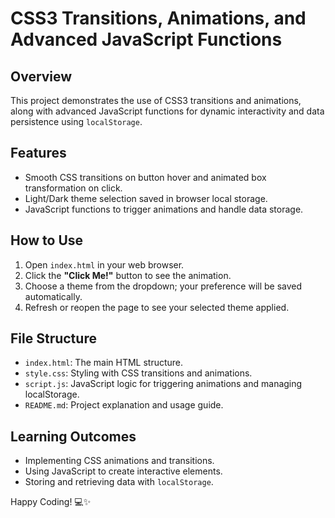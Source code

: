 # CSS3 Transitions, Animations, and Advanced JavaScript Functions

## Overview

This project demonstrates the use of CSS3 transitions and animations, along with advanced JavaScript functions for dynamic interactivity and data persistence using `localStorage`.

## Features

- Smooth CSS transitions on button hover and animated box transformation on click.
- Light/Dark theme selection saved in browser local storage.
- JavaScript functions to trigger animations and handle data storage.

## How to Use

1. Open `index.html` in your web browser.
2. Click the **"Click Me!"** button to see the animation.
3. Choose a theme from the dropdown; your preference will be saved automatically.
4. Refresh or reopen the page to see your selected theme applied.

## File Structure

- `index.html`: The main HTML structure.
- `style.css`: Styling with CSS transitions and animations.
- `script.js`: JavaScript logic for triggering animations and managing localStorage.
- `README.md`: Project explanation and usage guide.

## Learning Outcomes

- Implementing CSS animations and transitions.
- Using JavaScript to create interactive elements.
- Storing and retrieving data with `localStorage`.

Happy Coding! 💻✨
